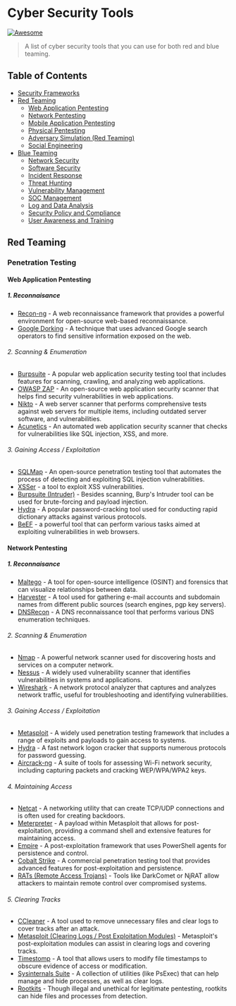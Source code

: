 # Cyber Security Tools

[![Awesome](https://awesome.re/badge.svg)](https://awesome.re)

> A list of cyber security tools that you can use for both red and blue teaming.

## Table of Contents

- [Security Frameworks](#security-frameworks)
- [Red Teaming](#red-teaming)
  - [Web Application Pentesting](#web-application-pentesting)
  - [Network Pentesting](#network-pentesting)
  - [Mobile Application Pentesting](#mobile-application-pentesting)
  - [Physical Pentesting](#physical-pentesting)
  - [Adversary Simulation (Red Teaming)](#adversary-simulation)
  - [Social Engineering](#social-engineering)
- [Blue Teaming](#blue-teaming)
  - [Network Security](#network-security)
  - [Software Security](#software-security)
  - [Incident Response](#incident-response)
  - [Threat Hunting](#threat-hunting)
  - [Vulnerability Management](#vulnerability-management)
  - [SOC Management](#soc-management)
  - [Log and Data Analysis](#log-analysis)
  - [Security Policy and Compliance](#security-policy)
  - [User Awareness and Training](#user-awareness-)

## Red Teaming

### Penetration Testing

#### Web Application Pentesting

##### 1. Reconnaisance

- [Recon-ng](https://github.com/lanmaster53/recon-ng) - A web reconnaissance framework that provides a powerful environment for open-source web-based reconnaissance.
- [Google Dorking](https://www.exploit-db.com/google-hacking-database) - A technique that uses advanced Google search operators to find sensitive information exposed on the web.

###### 2. Scanning & Enumeration

- [Burpsuite](https://portswigger.net/burp) - A popular web application security testing tool that includes features for scanning, crawling, and analyzing web applications.
- [OWASP ZAP](https://www.zaproxy.org/) - An open-source web application security scanner that helps find security vulnerabilities in web applications.
- [Nikto](https://github.com/sullo/nikto) - A web server scanner that performs comprehensive tests against web servers for multiple items, including outdated server software, and vulnerabilities.
- [Acunetics](https://www.acunetix.com/) - An automated web application security scanner that checks for vulnerabilities like SQL injection, XSS, and more.

###### 3. Gaining Access / Exploitation

- [SQLMap](https://sqlmap.org/) - An open-source penetration testing tool that automates the process of detecting and exploiting SQL injection vulnerabilities.
- [XSSer](https://github.com/epsylon/xsser) - a tool to exploit XSS vulnerabilities.
- [Burpsuite (Intruder)](https://portswigger.net/burp) - Besides scanning, Burp's Intruder tool can be used for brute-forcing and payload injection.
- [Hydra](https://github.com/vanhauser-thc/thc-hydra) - A popular password-cracking tool used for conducting rapid dictionary attacks against various protocols.
- [BeEF](https://beefproject.com/) - a powerful tool that can perform various tasks aimed at exploiting vulnerabilities in web browsers.

#### Network Pentesting

##### 1. Reconnaisance

- [Maltego](https://www.maltego.com/) - A tool for open-source intelligence (OSINT) and forensics that can visualize relationships between data.
- [Harvester](https://github.com/laramies/theHarvester) - A tool used for gathering e-mail accounts and subdomain names from different public sources (search engines, pgp key servers).
- [DNSRecon](https://github.com/darkoperator/dnsrecon) - A DNS reconnaissance tool that performs various DNS enumeration techniques.

###### 2. Scanning & Enumeration

- [Nmap](https://nmap.org/) - A powerful network scanner used for discovering hosts and services on a computer network.
- [Nessus](https://www.tenable.com/products/nessus) - A widely used vulnerability scanner that identifies vulnerabilities in systems and applications.
- [Wireshark](https://www.wireshark.org/) - A network protocol analyzer that captures and analyzes network traffic, useful for troubleshooting and identifying vulnerabilities.

###### 3. Gaining Access / Exploitation

- [Metasploit](https://www.metasploit.com/) - A widely used penetration testing framework that includes a range of exploits and payloads to gain access to systems.
- [Hydra](https://github.com/vanhauser-thc/thc-hydra) - A fast network logon cracker that supports numerous protocols for password guessing.
- [Aircrack-ng](https://www.aircrack-ng.org/) - A suite of tools for assessing Wi-Fi network security, including capturing packets and cracking WEP/WPA/WPA2 keys.

###### 4. Maintaining Access

- [Netcat](https://nmap.org/ncat/) - A networking utility that can create TCP/UDP connections and is often used for creating backdoors.
- [Meterpreter](https://docs.metasploit.com/docs/using-metasploit/advanced/meterpreter/meterpreter.html) - A payload within Metasploit that allows for post-exploitation, providing a command shell and extensive features for maintaining access.
- [Empire](https://www.alpinesecurity.com/blog/empire-a-powershell-post-exploitation-tool/) - A post-exploitation framework that uses PowerShell agents for persistence and control.
- [Cobalt Strike](https://www.cobaltstrike.com/) - A commercial penetration testing tool that provides advanced features for post-exploitation and persistence.
- [RATs (Remote Access Trojans)](https://www.techtarget.com/searchsecurity/definition/RAT-remote-access-Trojan) - Tools like DarkComet or NjRAT allow attackers to maintain remote control over compromised systems.

###### 5. Clearing Tracks

- [CCleaner](https://www.ccleaner.com) - A tool used to remove unnecessary files and clear logs to cover tracks after an attack.
- [Metasploit (Clearing Logs / Post Exploitation Modules)](https://www.metasploit.com/) - Metasploit's post-exploitation modules can assist in clearing logs and covering tracks.
- [Timestomp](https://viperone.gitbook.io/pentest-everything/everything/everything-active-directory/defense-evasion/indicator-removal/timestomp) - A tool that allows users to modify file timestamps to obscure evidence of access or modification.
- [Sysinternals Suite](https://learn.microsoft.com/en-us/sysinternals/downloads/sysinternals-suite) - A collection of utilities (like PsExec) that can help manage and hide processes, as well as clear logs.
- [Rootkits](https://www.kaspersky.com/resource-center/definitions/what-is-rootkit) - Though illegal and unethical for legitimate pentesting, rootkits can hide files and processes from detection.